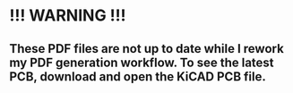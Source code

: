 # !!! WARNING !!!
## These PDF files are not up to date while I rework my PDF generation workflow. To see the latest PCB, download and open the KiCAD PCB file.
